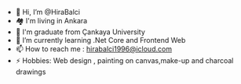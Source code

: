 


- 👋 Hi, I’m @HiraBalci
- 🏘 I'm living in Ankara
- 🏫 I'm graduate from Çankaya University
- 🌱 I’m currently learning .Net Core and Frontend Web
- 📫 How to reach me : hirabalci1996@icloud.com
- ⚡ Hobbies: Web design , painting on canvas,make-up and charcoal drawings


